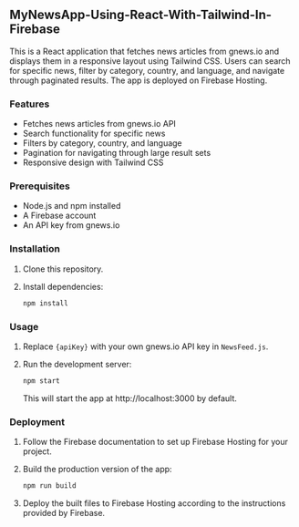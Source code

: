 ## MyNewsApp-Using-React-With-Tailwind-In-Firebase

This is a React application that fetches news articles from gnews.io and displays them in a responsive layout using Tailwind CSS. Users can search for specific news, filter by category, country, and language, and navigate through paginated results. The app is deployed on Firebase Hosting.

### Features

* Fetches news articles from gnews.io API
* Search functionality for specific news
* Filters by category, country, and language
* Pagination for navigating through large result sets
* Responsive design with Tailwind CSS

### Prerequisites

* Node.js and npm installed
* A Firebase account
* An API key from gnews.io

### Installation

1. Clone this repository.
2. Install dependencies:

   ```bash
   npm install
   ```

### Usage

1. Replace `{apiKey}` with your own gnews.io API key in `NewsFeed.js`.
2. Run the development server:

   ```bash
   npm start
   ```

   This will start the app at http://localhost:3000 by default.

### Deployment

1. Follow the Firebase documentation to set up Firebase Hosting for your project.
2. Build the production version of the app:

   ```bash
   npm run build
   ```

3. Deploy the built files to Firebase Hosting according to the instructions provided by Firebase.
